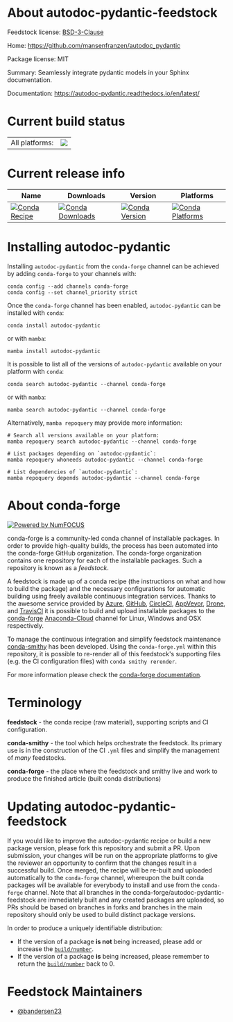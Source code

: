 About autodoc-pydantic-feedstock
================================

Feedstock license: [BSD-3-Clause](https://github.com/conda-forge/autodoc-pydantic-feedstock/blob/main/LICENSE.txt)

Home: https://github.com/mansenfranzen/autodoc_pydantic

Package license: MIT

Summary: Seamlessly integrate pydantic models in your Sphinx documentation.

Documentation: https://autodoc-pydantic.readthedocs.io/en/latest/

Current build status
====================


<table><tr><td>All platforms:</td>
    <td>
      <a href="https://dev.azure.com/conda-forge/feedstock-builds/_build/latest?definitionId=13983&branchName=main">
        <img src="https://dev.azure.com/conda-forge/feedstock-builds/_apis/build/status/autodoc-pydantic-feedstock?branchName=main">
      </a>
    </td>
  </tr>
</table>

Current release info
====================

| Name | Downloads | Version | Platforms |
| --- | --- | --- | --- |
| [![Conda Recipe](https://img.shields.io/badge/recipe-autodoc--pydantic-green.svg)](https://anaconda.org/conda-forge/autodoc-pydantic) | [![Conda Downloads](https://img.shields.io/conda/dn/conda-forge/autodoc-pydantic.svg)](https://anaconda.org/conda-forge/autodoc-pydantic) | [![Conda Version](https://img.shields.io/conda/vn/conda-forge/autodoc-pydantic.svg)](https://anaconda.org/conda-forge/autodoc-pydantic) | [![Conda Platforms](https://img.shields.io/conda/pn/conda-forge/autodoc-pydantic.svg)](https://anaconda.org/conda-forge/autodoc-pydantic) |

Installing autodoc-pydantic
===========================

Installing `autodoc-pydantic` from the `conda-forge` channel can be achieved by adding `conda-forge` to your channels with:

```
conda config --add channels conda-forge
conda config --set channel_priority strict
```

Once the `conda-forge` channel has been enabled, `autodoc-pydantic` can be installed with `conda`:

```
conda install autodoc-pydantic
```

or with `mamba`:

```
mamba install autodoc-pydantic
```

It is possible to list all of the versions of `autodoc-pydantic` available on your platform with `conda`:

```
conda search autodoc-pydantic --channel conda-forge
```

or with `mamba`:

```
mamba search autodoc-pydantic --channel conda-forge
```

Alternatively, `mamba repoquery` may provide more information:

```
# Search all versions available on your platform:
mamba repoquery search autodoc-pydantic --channel conda-forge

# List packages depending on `autodoc-pydantic`:
mamba repoquery whoneeds autodoc-pydantic --channel conda-forge

# List dependencies of `autodoc-pydantic`:
mamba repoquery depends autodoc-pydantic --channel conda-forge
```


About conda-forge
=================

[![Powered by
NumFOCUS](https://img.shields.io/badge/powered%20by-NumFOCUS-orange.svg?style=flat&colorA=E1523D&colorB=007D8A)](https://numfocus.org)

conda-forge is a community-led conda channel of installable packages.
In order to provide high-quality builds, the process has been automated into the
conda-forge GitHub organization. The conda-forge organization contains one repository
for each of the installable packages. Such a repository is known as a *feedstock*.

A feedstock is made up of a conda recipe (the instructions on what and how to build
the package) and the necessary configurations for automatic building using freely
available continuous integration services. Thanks to the awesome service provided by
[Azure](https://azure.microsoft.com/en-us/services/devops/), [GitHub](https://github.com/),
[CircleCI](https://circleci.com/), [AppVeyor](https://www.appveyor.com/),
[Drone](https://cloud.drone.io/welcome), and [TravisCI](https://travis-ci.com/)
it is possible to build and upload installable packages to the
[conda-forge](https://anaconda.org/conda-forge) [Anaconda-Cloud](https://anaconda.org/)
channel for Linux, Windows and OSX respectively.

To manage the continuous integration and simplify feedstock maintenance
[conda-smithy](https://github.com/conda-forge/conda-smithy) has been developed.
Using the ``conda-forge.yml`` within this repository, it is possible to re-render all of
this feedstock's supporting files (e.g. the CI configuration files) with ``conda smithy rerender``.

For more information please check the [conda-forge documentation](https://conda-forge.org/docs/).

Terminology
===========

**feedstock** - the conda recipe (raw material), supporting scripts and CI configuration.

**conda-smithy** - the tool which helps orchestrate the feedstock.
                   Its primary use is in the construction of the CI ``.yml`` files
                   and simplify the management of *many* feedstocks.

**conda-forge** - the place where the feedstock and smithy live and work to
                  produce the finished article (built conda distributions)


Updating autodoc-pydantic-feedstock
===================================

If you would like to improve the autodoc-pydantic recipe or build a new
package version, please fork this repository and submit a PR. Upon submission,
your changes will be run on the appropriate platforms to give the reviewer an
opportunity to confirm that the changes result in a successful build. Once
merged, the recipe will be re-built and uploaded automatically to the
`conda-forge` channel, whereupon the built conda packages will be available for
everybody to install and use from the `conda-forge` channel.
Note that all branches in the conda-forge/autodoc-pydantic-feedstock are
immediately built and any created packages are uploaded, so PRs should be based
on branches in forks and branches in the main repository should only be used to
build distinct package versions.

In order to produce a uniquely identifiable distribution:
 * If the version of a package **is not** being increased, please add or increase
   the [``build/number``](https://docs.conda.io/projects/conda-build/en/latest/resources/define-metadata.html#build-number-and-string).
 * If the version of a package **is** being increased, please remember to return
   the [``build/number``](https://docs.conda.io/projects/conda-build/en/latest/resources/define-metadata.html#build-number-and-string)
   back to 0.

Feedstock Maintainers
=====================

* [@bandersen23](https://github.com/bandersen23/)

